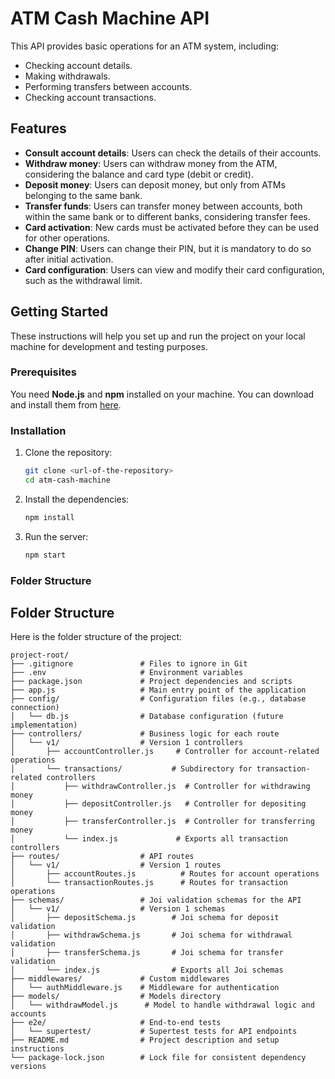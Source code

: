 
# ATM Cash Machine API

This API provides basic operations for an ATM system, including:

- Checking account details.
- Making withdrawals.
- Performing transfers between accounts.
- Checking account transactions.

## Features

- **Consult account details**: Users can check the details of their accounts.
- **Withdraw money**: Users can withdraw money from the ATM, considering the balance and card type (debit or credit).
- **Deposit money**: Users can deposit money, but only from ATMs belonging to the same bank.
- **Transfer funds**: Users can transfer money between accounts, both within the same bank or to different banks, considering transfer fees.
- **Card activation**: New cards must be activated before they can be used for other operations.
- **Change PIN**: Users can change their PIN, but it is mandatory to do so after initial activation.
- **Card configuration**: Users can view and modify their card configuration, such as the withdrawal limit.

## Getting Started

These instructions will help you set up and run the project on your local machine for development and testing purposes.

### Prerequisites

You need **Node.js** and **npm** installed on your machine. You can download and install them from [here](https://nodejs.org/).

### Installation

1. Clone the repository:
   ```bash
   git clone <url-of-the-repository>
   cd atm-cash-machine
2. Install the dependencies:
   ```bash
   npm install
3. Run the server:
   ```bash
   npm start
### Folder Structure

## Folder Structure
Here is the folder structure of the project:

```plaintext
project-root/
├── .gitignore               # Files to ignore in Git
├── .env                     # Environment variables
├── package.json             # Project dependencies and scripts
├── app.js                   # Main entry point of the application
├── config/                  # Configuration files (e.g., database connection)
│   └── db.js                # Database configuration (future implementation)
├── controllers/             # Business logic for each route
│   └── v1/                  # Version 1 controllers
│       ├── accountController.js     # Controller for account-related operations
│       └── transactions/           # Subdirectory for transaction-related controllers
│           ├── withdrawController.js  # Controller for withdrawing money
│           ├── depositController.js   # Controller for depositing money
│           ├── transferController.js  # Controller for transferring money
│           └── index.js             # Exports all transaction controllers
├── routes/                  # API routes
│   └── v1/                  # Version 1 routes
│       ├── accountRoutes.js          # Routes for account operations
│       └── transactionRoutes.js      # Routes for transaction operations
├── schemas/                 # Joi validation schemas for the API
│   └── v1/                  # Version 1 schemas
│       ├── depositSchema.js        # Joi schema for deposit validation
│       ├── withdrawSchema.js       # Joi schema for withdrawal validation
│       ├── transferSchema.js       # Joi schema for transfer validation
│       └── index.js                # Exports all Joi schemas
├── middlewares/             # Custom middlewares
│   └── authMiddleware.js    # Middleware for authentication
├── models/                  # Models directory
│   └── withdrawModel.js      # Model to handle withdrawal logic and accounts
├── e2e/                     # End-to-end tests
│   └── supertest/           # Supertest tests for API endpoints
├── README.md                # Project description and setup instructions
└── package-lock.json        # Lock file for consistent dependency versions






